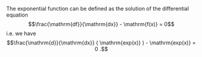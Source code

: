 The exponential function can be defined as the solution of the
differential equation
$$\frac{\mathrm{df}}{\mathrm{dx}} - \mathrm{f(x)} = 0$$ i.e. we have
$$\frac{\mathrm{d}}{\mathrm{dx}} ( \mathrm{exp(x)} ) - \mathrm{exp(x)} = 0 .$$
